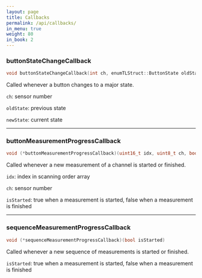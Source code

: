 ```yaml
---
layout: page
title: Callbacks
permalink: /api/callbacks/
in_menu: true
weight: 80
in_book: 2
---
```


### buttonStateChangeCallback

```C++
void buttonStateChangeCallback(int ch, enumTLStruct::ButtonState oldState, enum TLStruct::ButtonState newState)
```
Called whenever a button changes to a major state.

```ch```: sensor number

```oldState```: previous state

```newState```: current state

---

### buttonMeasurementProgressCallback

```C++
void (*buttonMeasurementProgressCallback)(uint16_t idx, uint8_t ch, bool isStarted)
```
Called whenever a new measurement of a channel is started or finished.

```idx```: index in scanning order array

```ch```: sensor number

```isStarted```: true when a measurement is started, false when a measurement is finished

---

### sequenceMeasurementProgressCallback

```C++
void (*sequenceMeasurementProgressCallback)(bool isStarted)
```
Called whenever a new sequence of measurements is started or finished.

```isStarted```: true when a measurement is started, false when a measurement is finished
